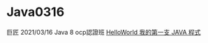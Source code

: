 # Java0316
巨匠 2021/03/16 Java 8 ocp認證班
<a href= "https://github.com/Xiyan-Lin/Java0316/blob/master/src/main/java/com/ocp/day01/HelloWorld.java"> HelloWorld 我的第一支 JAVA 程式</a>
<br>
